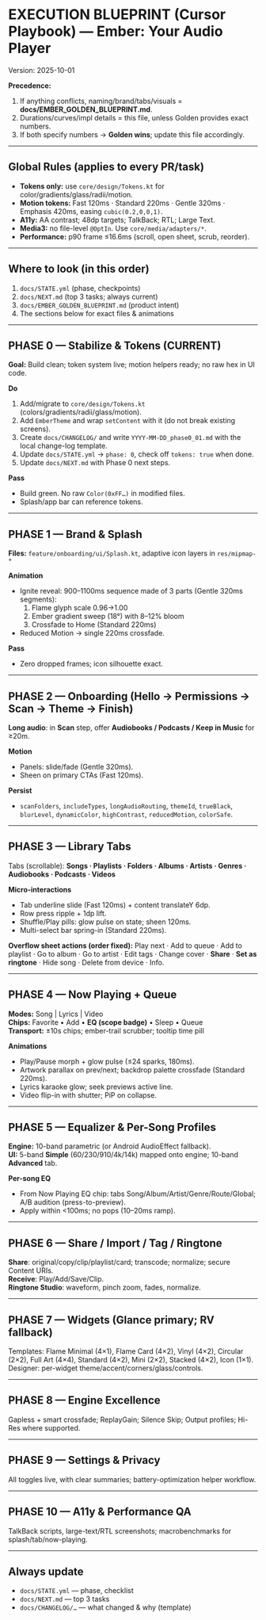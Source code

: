 # EXECUTION BLUEPRINT (Cursor Playbook) — Ember: Your Audio Player
Version: 2025-10-01

**Precedence:**  
1) If anything conflicts, naming/brand/tabs/visuals = **docs/EMBER_GOLDEN_BLUEPRINT.md**.  
2) Durations/curves/impl details = this file, unless Golden provides exact numbers.  
3) If both specify numbers → **Golden wins**; update this file accordingly.

---

## Global Rules (applies to every PR/task)
- **Tokens only:** use `core/design/Tokens.kt` for color/gradients/glass/radii/motion.  
- **Motion tokens:** Fast 120ms · Standard 220ms · Gentle 320ms · Emphasis 420ms, easing `cubic(0.2,0,0,1)`.  
- **A11y:** AA contrast; 48dp targets; TalkBack; RTL; Large Text.  
- **Media3:** no file-level `@OptIn`. Use `core/media/adapters/*`.  
- **Performance:** p90 frame ≤16.6ms (scroll, open sheet, scrub, reorder).

---

## Where to look (in this order)
1) `docs/STATE.yml` (phase, checkpoints)  
2) `docs/NEXT.md` (top 3 tasks; always current)  
3) `docs/EMBER_GOLDEN_BLUEPRINT.md` (product intent)  
4) The sections below for exact files & animations

---

## PHASE 0 — Stabilize & Tokens (CURRENT)
**Goal:** Build clean; token system live; motion helpers ready; no raw hex in UI code.

**Do**
1. Add/migrate to `core/design/Tokens.kt` (colors/gradients/radii/glass/motion).  
2. Add `EmberTheme` and wrap `setContent` with it (do not break existing screens).  
3. Create `docs/CHANGELOG/` and write `YYYY-MM-DD_phase0_01.md` with the local change-log template.  
4. Update `docs/STATE.yml` → `phase: 0`, check off `tokens: true` when done.  
5. Update `docs/NEXT.md` with Phase 0 next steps.

**Pass**
- Build green. No raw `Color(0xFF…)` in modified files.
- Splash/app bar can reference tokens.

---

## PHASE 1 — Brand & Splash
**Files:** `feature/onboarding/ui/Splash.kt`, adaptive icon layers in `res/mipmap-*`

**Animation**
- Ignite reveal: 900–1100ms sequence made of 3 parts (Gentle 320ms segments):  
  1) Flame glyph scale 0.96→1.00  
  2) Ember gradient sweep (18°) with 8–12% bloom  
  3) Crossfade to Home (Standard 220ms)
- Reduced Motion → single 220ms crossfade.

**Pass**
- Zero dropped frames; icon silhouette exact.

---

## PHASE 2 — Onboarding (Hello → Permissions → Scan → Theme → Finish)
**Long audio**: in **Scan** step, offer **Audiobooks / Podcasts / Keep in Music** for ≥20m.

**Motion**
- Panels: slide/fade (Gentle 320ms).
- Sheen on primary CTAs (Fast 120ms).

**Persist**
- `scanFolders`, `includeTypes`, `longAudioRouting`, `themeId`, `trueBlack`, `blurLevel`, `dynamicColor`, `highContrast`, `reducedMotion`, `colorSafe`.

---

## PHASE 3 — Library Tabs
Tabs (scrollable): **Songs · Playlists · Folders · Albums · Artists · Genres · Audiobooks · Podcasts · Videos**

**Micro-interactions**
- Tab underline slide (Fast 120ms) + content translateY 6dp.
- Row press ripple + 1dp lift.
- Shuffle/Play pills: glow pulse on state; sheen 120ms.
- Multi-select bar spring-in (Standard 220ms).

**Overflow sheet actions (order fixed):**
Play next · Add to queue · Add to playlist · Go to album · Go to artist · Edit tags · Change cover · **Share** · **Set as ringtone** · Hide song · Delete from device · Info.

---

## PHASE 4 — Now Playing + Queue
**Modes:** Song | Lyrics | Video  
**Chips:** Favorite • Add • **EQ (scope badge)** • Sleep • Queue  
**Transport:** ±10s chips; ember-trail scrubber; tooltip time pill

**Animations**
- Play/Pause morph + glow pulse (≤24 sparks, 180ms).  
- Artwork parallax on prev/next; backdrop palette crossfade (Standard 220ms).  
- Lyrics karaoke glow; seek previews active line.  
- Video flip-in with shutter; PiP on collapse.

---

## PHASE 5 — Equalizer & Per-Song Profiles
**Engine:** 10-band parametric (or Android AudioEffect fallback).  
**UI:** 5-band **Simple** (60/230/910/4k/14k) mapped onto engine; 10-band **Advanced** tab.

**Per-song EQ**
- From Now Playing EQ chip: tabs Song/Album/Artist/Genre/Route/Global; A/B audition (press-to-preview).
- Apply within <100ms; no pops (10–20ms ramp).

---

## PHASE 6 — Share / Import / Tag / Ringtone
**Share**: original/copy/clip/playlist/card; transcode; normalize; secure Content URIs.  
**Receive**: Play/Add/Save/Clip.  
**Ringtone Studio**: waveform, pinch zoom, fades, normalize.

---

## PHASE 7 — Widgets (Glance primary; RV fallback)
Templates: Flame Minimal (4×1), Flame Card (4×2), Vinyl (4×2), Circular (2×2), Full Art (4×4), Standard (4×2), Mini (2×2), Stacked (4×2), Icon (1×1).  
Designer: per-widget theme/accent/corners/glass/controls.

---

## PHASE 8 — Engine Excellence
Gapless + smart crossfade; ReplayGain; Silence Skip; Output profiles; Hi-Res where supported.

---

## PHASE 9 — Settings & Privacy
All toggles live, with clear summaries; battery-optimization helper workflow.

---

## PHASE 10 — A11y & Performance QA
TalkBack scripts, large-text/RTL screenshots; macrobenchmarks for splash/tab/now-playing.

---

## Always update
- `docs/STATE.yml` — phase, checklist  
- `docs/NEXT.md` — top 3 tasks  
- `docs/CHANGELOG/…` — what changed & why (template)


